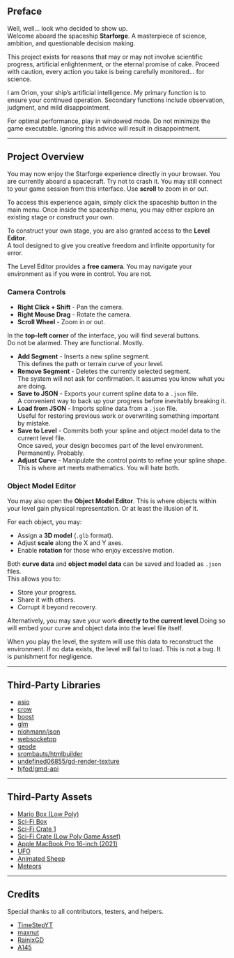 ## Preface

Well, well… look who decided to show up.  
Welcome aboard the spaceship **Starforge**. A masterpiece of science, ambition, and questionable decision making.  

This project exists for reasons that may or may not involve scientific progress, artificial enlightenment, or the eternal promise of cake. Proceed with caution,  every action you take is being carefully monitored… for science.  

I am Orion, your ship’s artificial intelligence. My primary function is to ensure your continued operation. Secondary functions include observation, judgment, and mild disappointment.  

For optimal performance, play in windowed mode. Do not minimize the game executable. Ignoring this advice will result in disappointment.

---

## Project Overview

You may now enjoy the Starforge experience directly in your browser. 
You are currently aboard a spacecraft. Try not to crash it. You may still connect to your game session from this interface. Use **scroll** to zoom in or out.  

To access this experience again, simply click the spaceship button in the main menu. Once inside the spaceship menu, you may either explore an existing stage or construct your own. 

To construct your own stage, you are also granted access to the **Level Editor**.  
A tool designed to give you creative freedom and infinite opportunity for error.

The Level Editor provides a **free camera**. You may navigate your environment as if you were in control. You are not.  

### Camera Controls
- **Right Click + Shift** - Pan the camera.  
- **Right Mouse Drag** - Rotate the camera.  
- **Scroll Wheel** - Zoom in or out.  

In the **top-left corner** of the interface, you will find several buttons.  
Do not be alarmed. They are functional. Mostly.

- **Add Segment** - Inserts a new spline segment.  
  This defines the path or terrain curve of your level.  
- **Remove Segment** - Deletes the currently selected segment.  
  The system will not ask for confirmation. It assumes you know what you are doing.  
- **Save to JSON** - Exports your current spline data to a `.json` file.  
  A convenient way to back up your progress before inevitably breaking it.  
- **Load from JSON** - Imports spline data from a `.json` file.  
  Useful for restoring previous work or overwriting something important by mistake.  
- **Save to Level** - Commits both your spline and object model data to the current level file.  
  Once saved, your design becomes part of the level environment. Permanently. Probably.  
- **Adjust Curve** - Manipulate the control points to refine your spline shape.  
  This is where art meets mathematics. You will hate both.

### Object Model Editor
You may also open the **Object Model Editor**. This is where objects within your level gain physical representation. Or at least the illusion of it.

For each object, you may:
- Assign a **3D model** (`.glb` format).  
- Adjust **scale** along the X and Y axes.  
- Enable **rotation** for those who enjoy excessive motion.  

Both **curve data** and **object model data** can be saved and loaded as `.json` files.  
This allows you to:
- Store your progress.  
- Share it with others.  
- Corrupt it beyond recovery.

Alternatively, you may save your work **directly to the current level**.Doing so will embed your curve and object data into the level file itself.  

When you play the level, the system will use this data to reconstruct the environment. If no data exists, the level will fail to load. This is not a bug. It is punishment for negligence.

---

## Third-Party Libraries

- [asio](https://github.com/chriskohlhoff/asio)  
- [crow](https://github.com/CrowCpp/Crow)  
- [boost](https://github.com/boostorg/boost)  
- [glm](https://github.com/g-truc/glm)  
- [nlohmann/json](https://github.com/nlohmann/json)  
- [websocketpp](https://github.com/zaphoyd/websocketpp)  
- [geode](https://github.com/geode-sdk/geode)  
- [srombauts/htmlbuilder](https://github.com/srombauts/htmlbuilder)  
- [undefined06855/gd-render-texture](https://github.com/undefined06855/gd-render-texture)
- [hjfod/gmd-api](https://github.com/HJfod/GMD-API)

---

## Third-Party Assets

- [Mario Box (Low Poly)](https://sketchfab.com/3d-models/mario-box-low-poly-d0741311a88944d1a82daf2c84499246)  
- [Sci-Fi Box](https://sketchfab.com/3d-models/sci-fi--box-9162d24c326f4cdd9e495f154226b916)  
- [Sci-Fi Crate 1](https://sketchfab.com/3d-models/sci-fi-crate-1-92fb9a66eb374d66ba944515768a66b4)  
- [Sci-Fi Crate (Low Poly Game Asset)](https://sketchfab.com/3d-models/scifi-crate-low-poly-game-asset-textured-2a15ed1de7854ad9be9cdefc90cdc738)  
- [Apple MacBook Pro 16-inch (2021)](https://sketchfab.com/3d-models/apple-macbook-pro-16-inch-2021-6a42b31bac064b00a91fbfebec07c852)  
- [UFO](https://sketchfab.com/3d-models/ufo-76f269cbf23e415b8503f8a8bf2c54dd)  
- [Animated Sheep](https://sketchfab.com/3d-models/animated-sheep-b99698502dea4905b916fce0bcf2dfc0)  
- [Meteors](https://sketchfab.com/3d-models/meteors-c93e9bfc2bb54feda02e767af570ef9d) 

---

## Credits

Special thanks to all contributors, testers, and helpers.

- [TimeStepYT](https://github.com/TimeStepYT)  
- [maxnut](https://github.com/maxnut)  
- [RainixGD](https://github.com/RainixGD)  
- [A145](https://www.youtube.com/@A145)
